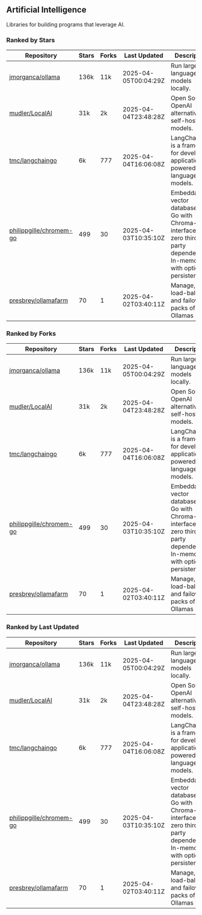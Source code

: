 ## Artificial Intelligence

Libraries for building programs that leverage AI.

### Ranked by Stars

| Repository | Stars | Forks | Last Updated | Description | 
|------------|-------|-------|--------------|-------------|
| [jmorganca/ollama](https://github.com/jmorganca/ollama) | 136k | 11k | 2025-04-05T00:04:29Z |  Run large language models locally. |
| [mudler/LocalAI](https://github.com/mudler/LocalAI) | 31k | 2k | 2025-04-04T23:48:28Z |  Open Source OpenAI alternative, self-host AI models. |
| [tmc/langchaingo](https://github.com/tmc/langchaingo) | 6k | 777 | 2025-04-04T16:06:08Z |  LangChainGo is a framework for developing applications powered by language models. |
| [philippgille/chromem-go](https://github.com/philippgille/chromem-go) | 499 | 30 | 2025-04-03T10:35:10Z |  Embeddable vector database for Go with Chroma-like interface and zero third-party dependencies. In-memory with optional persistence. |
| [presbrey/ollamafarm](https://github.com/presbrey/ollamafarm) | 70 | 1 | 2025-04-02T03:40:11Z |  Manage, load-balance, and failover packs of Ollamas |

### Ranked by Forks

| Repository | Stars | Forks | Last Updated | Description | 
|------------|-------|-------|--------------|-------------|
| [jmorganca/ollama](https://github.com/jmorganca/ollama) | 136k | 11k | 2025-04-05T00:04:29Z |  Run large language models locally. |
| [mudler/LocalAI](https://github.com/mudler/LocalAI) | 31k | 2k | 2025-04-04T23:48:28Z |  Open Source OpenAI alternative, self-host AI models. |
| [tmc/langchaingo](https://github.com/tmc/langchaingo) | 6k | 777 | 2025-04-04T16:06:08Z |  LangChainGo is a framework for developing applications powered by language models. |
| [philippgille/chromem-go](https://github.com/philippgille/chromem-go) | 499 | 30 | 2025-04-03T10:35:10Z |  Embeddable vector database for Go with Chroma-like interface and zero third-party dependencies. In-memory with optional persistence. |
| [presbrey/ollamafarm](https://github.com/presbrey/ollamafarm) | 70 | 1 | 2025-04-02T03:40:11Z |  Manage, load-balance, and failover packs of Ollamas |

### Ranked by Last Updated

| Repository | Stars | Forks | Last Updated | Description | 
|------------|-------|-------|--------------|-------------|
| [jmorganca/ollama](https://github.com/jmorganca/ollama) | 136k | 11k | 2025-04-05T00:04:29Z |  Run large language models locally. |
| [mudler/LocalAI](https://github.com/mudler/LocalAI) | 31k | 2k | 2025-04-04T23:48:28Z |  Open Source OpenAI alternative, self-host AI models. |
| [tmc/langchaingo](https://github.com/tmc/langchaingo) | 6k | 777 | 2025-04-04T16:06:08Z |  LangChainGo is a framework for developing applications powered by language models. |
| [philippgille/chromem-go](https://github.com/philippgille/chromem-go) | 499 | 30 | 2025-04-03T10:35:10Z |  Embeddable vector database for Go with Chroma-like interface and zero third-party dependencies. In-memory with optional persistence. |
| [presbrey/ollamafarm](https://github.com/presbrey/ollamafarm) | 70 | 1 | 2025-04-02T03:40:11Z |  Manage, load-balance, and failover packs of Ollamas |

